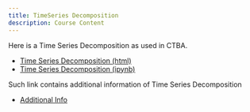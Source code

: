 ```yaml
---
title: TimeSeries Decomposition
description: Course Content
---
```


Here is a Time Series Decomposition as used in CTBA.
- [Time Series Decomposition (html)](TimeSeries.html)
- [Time Series Decomposition (ipynb)](TimeSeries.ipynb)



Such link contains additional information of Time Series Decomposition
- [Additional Info](https://github.com/Vanessa-Santacoloma/Sample.git)
